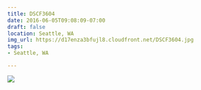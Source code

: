 ```yaml
---
title: DSCF3604
date: 2016-06-05T09:08:09-07:00
draft: false
location: Seattle, WA
img_url: https://d17enza3bfujl8.cloudfront.net/DSCF3604.jpg
tags:
- Seattle, WA

---
```


![](https://d17enza3bfujl8.cloudfront.net/DSCF3604.jpg)

